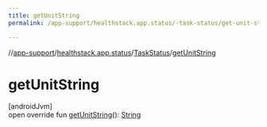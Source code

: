 ```yaml
---
title: getUnitString
permalink: /app-support/healthstack.app.status/-task-status/get-unit-string.html

---
```

//[app-support](../../../index.html)/[healthstack.app.status](../index.html)/[TaskStatus](index.html)/[getUnitString](get-unit-string.html)



# getUnitString



[androidJvm]\
open override fun [getUnitString](get-unit-string.html)(): [String](https://kotlinlang.org/api/latest/jvm/stdlib/kotlin/-string/index.html)




